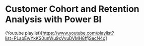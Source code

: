 # Customer Cohort and Retention Analysis with Power BI

(Youtube playlist)[https://www.youtube.com/playlist?list=PLabEwYkKS0unWu9xVvuDVMH8ffjSecN4o]

